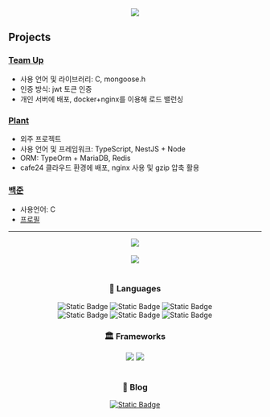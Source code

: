<div align="center">
  <img src="https://capsule-render.vercel.app/api?type=venom&color=gradient&customColorList=10&height=300&section=header&text=Iucyh's%20GitHub&fontSize=90"/>
</div>

## Projects
### [Team Up](https://github.com/IUCyH/ProtectServer)
- 사용 언어 및 라이브러리: C, mongoose.h
- 인증 방식: jwt 토큰 인증
- 개인 서버에 배포, docker+nginx를 이용해 로드 밸런싱
### [Plant](https://github.com/IUCyH/plant)
- 외주 프로젝트
- 사용 언어 및 프레임워크: TypeScript, NestJS + Node
- ORM: TypeOrm + MariaDB, Redis
- cafe24 클라우드 환경에 배포, nginx 사용 및 gzip 압축 활용
### [백준](https://github.com/IUCyH/BOJ_Study)
- 사용언어: C
- [프로필](https://www.acmicpc.net/user/bere6363)
---
<div align="center">
  <img src="https://github-readme-stats.vercel.app/api?username=IUCyH&show_icons=true&theme=buefy"/>
</div>

<br>

<div align="center">
  <img src="https://github-readme-stats.vercel.app/api/top-langs/?username=IUCyH&layout=compact"/>
</div>

<br>
  
<h3 align="center">📄 Languages</h3>
<div align="center">
  <img alt="Static Badge" src="https://img.shields.io/badge/c-20232a.svg?style=for-the-badge&logo=c&logoColor=white">
  <img alt="Static Badge" src="https://img.shields.io/badge/C%2B%2B-color.svg?style=for-the-badge&logo=C%2B%2B&logoColor=white&color=00599C">
  <img alt="Static Badge" src="https://img.shields.io/badge/C%23-color.svg?style=for-the-badge&logo=C%23&logoColor=white&color=512BD4">
  <br>
  <img alt="Static Badge" src="https://img.shields.io/badge/Swift-FA7343?style=for-the-badge&logo=swift&logoColor=white">
  <img alt="Static Badge" src="https://img.shields.io/badge/javascript-%23F7DF1E.svg?&style=for-the-badge&logo=javascript&logoColor=black">
  <img alt="Static Badge" src="https://img.shields.io/badge/typescript-%233178C6.svg?&style=for-the-badge&logo=typescript&logoColor=white">
</div>

<h3 align="center">🏛️ Frameworks</h3>
<div align="center">
  <img src="https://img.shields.io/badge/spring-%236DB33F.svg?&style=for-the-badge&logo=spring&logoColor=white"/>
  <img src="https://img.shields.io/badge/nestjs-%23E0234E.svg?&style=for-the-badge&logo=nestjs&logoColor=white" />
</div>

<br>

<h3 align="center">📗 Blog</h3>
<div align="center">
  <a href="https://jlcy.notion.site/CS-a874fca51f914c26ba4c6f75570d202d?pvs=4">
    <img alt="Static Badge" src="https://img.shields.io/badge/Notion-%23000000.svg?style=social&logo=notion&logoColor=black">
  </a>
</div>
